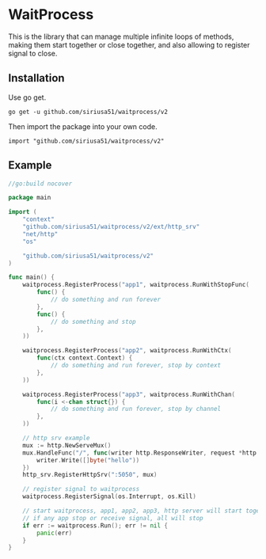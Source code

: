 # WaitProcess

This is the library that can manage multiple infinite loops of methods, making them start together or close together, and also allowing to register signal to close.

## Installation

Use go get.

```shell
go get -u github.com/siriusa51/waitprocess/v2
```

Then import the package into your own code.

```
import "github.com/siriusa51/waitprocess/v2"
```



## Example

```go
//go:build nocover

package main

import (
	"context"
	"github.com/siriusa51/waitprocess/v2/ext/http_srv"
	"net/http"
	"os"

	"github.com/siriusa51/waitprocess/v2"
)

func main() {
	waitprocess.RegisterProcess("app1", waitprocess.RunWithStopFunc(
		func() {
			// do something and run forever
		},
		func() {
			// do something and stop
		},
	))

	waitprocess.RegisterProcess("app2", waitprocess.RunWithCtx(
		func(ctx context.Context) {
			// do something and run forever, stop by context
		},
	))

	waitprocess.RegisterProcess("app3", waitprocess.RunWithChan(
		func(i <-chan struct{}) {
			// do something and run forever, stop by channel
		},
	))

	// http srv example
	mux := http.NewServeMux()
	mux.HandleFunc("/", func(writer http.ResponseWriter, request *http.Request) {
		writer.Write([]byte("hello"))
	})
	http_srv.RegisterHttpSrv(":5050", mux)

	// register signal to waitprocess
	waitprocess.RegisterSignal(os.Interrupt, os.Kill)

	// start waitprocess, app1, app2, app3, http server will start together
	// if any app stop or receive signal, all will stop
	if err := waitprocess.Run(); err != nil {
		panic(err)
	}
}

```

